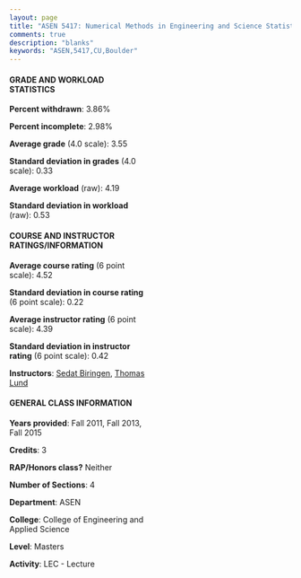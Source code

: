 ```yaml
---
layout: page
title: "ASEN 5417: Numerical Methods in Engineering and Science Statistics"
comments: true
description: "blanks"
keywords: "ASEN,5417,CU,Boulder"
---
```

<head>
<script src="https://ajax.googleapis.com/ajax/libs/jquery/2.1.3/jquery.min.js"></script>
<script src="https://dl.dropboxusercontent.com/s/pc42nxpaw1ea4o9/highcharts.js?dl=0"></script>
<!-- <script src="../assets/js/highcharts.js"></script> -->
<style type="text/css">@font-face {
	font-family: "Bebas Neue";
	src: url(https://www.filehosting.org/file/details/544349/BebasNeue Regular.otf) format("opentype");
	}
	h1.Bebas { 
		font-family: "Bebas Neue", Verdana, Tahoma;
	}
</style>
</head>
<body>
	<div id="container" style="float: right; width: 45%; height: 88%; margin-left: 2.5%; margin-right: 2.5%;"></div>
	<script language="JavaScript">
		$(document).ready(function() {
		var chart = {type: 'column'};
		var title = {text: 'Grade Distribution'};
		var xAxis = {categories: ['A','B','C','D','F'],crosshair: true};
		var yAxis = {min: 0,title: {text: 'Percentage'}};
		var tooltip = {headerFormat: '<center><b><span style="font-size:20px">{point.key}</span></b></center>',
		               pointFormat: '<td style="padding:0"><b>{point.y:.1f}%</b></td>',
		               footerFormat: '</table>',shared: true,useHTML: true};
		var plotOptions = {column: {pointPadding: 0.0,borderWidth: 0}};  
		var credits = {enabled: false};var series= [{name: 'Percent',data: [77.28,16.37,2.38,0.0,3.97,]}];
		var json = {};
		json.chart = chart;
		json.title = title;
		json.tooltip = tooltip;
		json.xAxis = xAxis;
		json.yAxis = yAxis;  
		json.series = series;
		json.plotOptions = plotOptions;  
		json.credits = credits;
		$('#container').highcharts(json);
	});
	</script>
</body>
			   
#### GRADE AND WORKLOAD STATISTICS

**Percent withdrawn**: 3.86%

**Percent incomplete**: 2.98%

**Average grade** (4.0 scale): 3.55

**Standard deviation in grades** (4.0 scale): 0.33

**Average workload** (raw): 4.19

**Standard deviation in workload** (raw): 0.53

#### COURSE AND INSTRUCTOR RATINGS/INFORMATION

**Average course rating** (6 point scale): 4.52

**Standard deviation in course rating** (6 point scale): 0.22

**Average instructor rating** (6 point scale): 4.39

**Standard deviation in instructor rating** (6 point scale): 0.42

**Instructors**: <a href='../../instructors/Sedat_Biringen'>Sedat Biringen</a>, <a href='../../instructors/Thomas_Lund'>Thomas Lund</a>

#### GENERAL CLASS INFORMATION

**Years provided**: Fall 2011, Fall 2013, Fall 2015

**Credits**: 3

**RAP/Honors class?** Neither

**Number of Sections**: 4

**Department**: ASEN

**College**: College of Engineering and Applied Science

**Level**: Masters

**Activity**: LEC - Lecture
